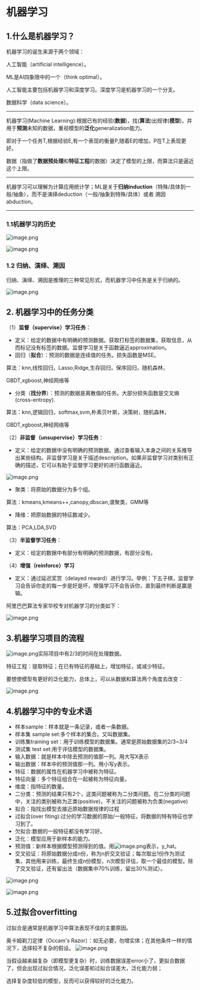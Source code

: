 # 机器学习

## [](https://www.yuque.com/u170062/yw5ver/wgf4yq#cbb41e4e)1.什么是机器学习？

机器学习的诞生来源于两个领域：

人工智能（artificial intelligence）。

 ML是AI四象限中的一个（think optimal）。

 人工智能主要包括机器学习和深度学习。深度学习是机器学习的一个分支。

数据科学（data science）。

---

机器学习(Machine Learning):根据已有的经验(**数据**)，找(**算法**)出规律(**模型**)，并用于**预测**未知的数据，重视模型的**泛化**generalization能力。

即对于一个任务T,根据经验E,有一个表现的衡量P,随着E的增加，P在T上表现更好。

数据（指做了**数据预处理**和**特征工程**的数据）决定了模型的上限，而算法只是逼近这个上限。

---

机器学习可以理解为计算应用统计学；ML是关于**归纳induction**（特殊/具体到一般/抽象），而不是演绎deduction（一般/抽象到特殊/具体）或者 溯因abduction。

---

### [](https://www.yuque.com/u170062/yw5ver/wgf4yq#cea12006)1.1机器学习的历史

![image.png](resources/EA15A97116910648384BC24636119954.png "image.png")

![image.png](resources/15D5672DE7B1B593B8AB2FA4BCC5DCFB.png "image.png")

### [](https://www.yuque.com/u170062/yw5ver/wgf4yq#87721ab3)1.2 归纳、演绎、溯因

归纳、演绎、溯因是推理的三种常见形式，而机器学习中任务是关于归纳的。

![image.png](resources/58FD6D70F09FE42DC51FAAD373C934B2.png "image.png")

## [](https://www.yuque.com/u170062/yw5ver/wgf4yq#2c89d8b8)2\. 机器学习中的任务分类

（1）**监督（supervise）学习任务**：

* 定义：给定的数据中有明确的预测数据。获取打标签的数据集，获取信息，从而标记没有标签的数据。监督学习是关于函数逼近approximation。
* 回归（**拟合**）：预测的数据是连续值的任务。损失函数是MSE。

 算法：knn,线性回归，Lasso,Ridge,生存回归，保序回归，随机森林， 

 GBDT,xgboost,神经网络等

* 分类（**找分界**）：预测的数据是离散值的任务。大部分损失函数是交叉熵(cross-entropy).

 算法：knn,逻辑回归，softmax,svm,朴素贝叶斯，决策树，随机森林，

 GBDT,xgboost,神经网络等

（2）**非监督（unsupervise）学习任务**：

* 定义：给定的数据中没有明确的预测数据。通过查看输入本身之间的关系推导出某些结构。非监督学习是关于描述description。如果非监督学习对类别有正确的描述，它可以有助于监督学习更好的进行函数逼近。

![image.png](resources/503A251BEF2E3F27417F7A04DF258DEC.png "image.png")

* 聚类：将原始的数据分为多个组。

 算法：kmeans,kmeans++,canopy,dbscan,谱聚类，GMM等

* 降维：把原始数据的特征数减少。

 算法：PCA,LDA,SVD

（3）**半监督学习任务**：

* 定义：给定的数据中有部分有明确的预测数据，有部分没有。

（4）**增强（reinforce）学习**

* 定义：通过延迟奖赏（delayed reward）进行学习。举例：下五子棋，监督学习会告诉你走的每一步是好是坏，增强学习不会告诉你，直到最终判断是赢是输。

阿里巴巴算法专家华校专对机器学习的分类如下：

![image.png](resources/B18D030C50BAB58B3BEE2BA8F3C06EAF.png "image.png")

## [](https://www.yuque.com/u170062/yw5ver/wgf4yq#690f5629)3.机器学习项目的流程

![image.png](resources/209A4D637A978B2D94B220EEDE3905A3.png "image.png")实际项目中有2/3的时间在处理数据。

特征工程：提取特征；在已有特征的基础上，增加特征，或减少特征。

要想使模型有更好的泛化能力，总体上，可以从数据和算法两个角度去改变：

![image.png](resources/41CE12EC414B08516FA44478E33391E1.png "image.png")

## [](https://www.yuque.com/u170062/yw5ver/wgf4yq#8f974a2d)4.机器学习中的专业术语

* 样本sample：样本就是一条记录，或者一条数据。
* 样本集 sample set:多个样本的集合。又叫数据集。
* 训练集training set：用于训练模型的数据集。通常是原始数据集的2/3~3/4
* 测试集 test set:用于评估模型的数据集。
* 输入数据：就是样本中除去预测的值那一列。用大写X表示
* 输出数据：样本中的预测值那一列。用小写y表示。
* 特征：数据的属性在机器学习中被称为特征。
* 特征向量：多个特征组合在一起被称为特征向量。
* 维度：指特征的数量。
* 二分类：预测的结果只有2个，这类问题被称为二分类问题。在二分类的问题中，关注的类别被称为正类(positive)，不关注的问题被称为负类(negative)
* 拟合：指找出模型去接近原始数据规律的过程
* 过拟合(over fiting):过分的学习数据的原始/一般特征，将数据的特有特征也学习到了。
* 欠拟合:数据的一般特征都没有学习好。
* 泛化：模型应用于新样本的能力。
* 预测值：新样本根据模型预测得到的值。用![image.png](resources/3E078DFB7F48495974791999F66B95BF.png "image.png")表示，y\_hat。
* 交叉验证：将原始数据分成n份，称为n折交叉验证；每次取出1份作为测试集，其他用来训练，最终生成n份模型，n次模型评估，取一个最佳的模型。除了交叉验证，还有留出法（数据集中70%训练，留出30%测试）。

![image.png](resources/16F3BE559623B004003A6753942CEA49.png "image.png")

![image.png](resources/646FED6FCE95CDCC073515CBE967E0B1.png "image.png")

## [](https://www.yuque.com/u170062/yw5ver/wgf4yq#9eb56815)5.过拟合overfitting

过拟合是通常是机器学习中算法表现不佳的主要原因。

奥卡姆剃刀定律（Occam's Razor）：如无必要，勿增实体；在其他条件一样的情况下，选择较不复杂的假设。
![image.png](resources/EC675C417C183598E1E401831148E454.png "image.png")

当假设越来越复杂（即模型更复杂）时，训练数据误差error小了，更拟合数据了，但会出现过拟合情况，泛化误差和过拟合误差大，泛化能力弱；

选择复杂度较低的模型，反而可以获得较好的泛化能力。